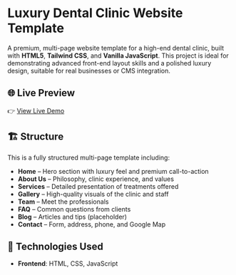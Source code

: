 # Luxury Dental Clinic Website Template

A premium, multi-page website template for a high-end dental clinic, built with **HTML5**, **Tailwind CSS**, and **Vanilla JavaScript**. This project is ideal for demonstrating advanced front-end layout skills and a polished luxury design, suitable for real businesses or CMS integration.

## 🌐 Live Preview

👉 [View Live Demo](https://valentinzhelev.github.io/luxury-dental-clinic/)

## 🏗️ Structure

This is a fully structured multi-page template including:

- **Home** – Hero section with luxury feel and premium call-to-action
- **About Us** – Philosophy, clinic experience, and values
- **Services** – Detailed presentation of treatments offered
- **Gallery** – High-quality visuals of the clinic and staff
- **Team** – Meet the professionals
- **FAQ** – Common questions from clients
- **Blog** – Articles and tips (placeholder)
- **Contact** – Form, address, phone, and Google Map

## 💼 Technologies Used

- **Frontend**: HTML, CSS, JavaScript
